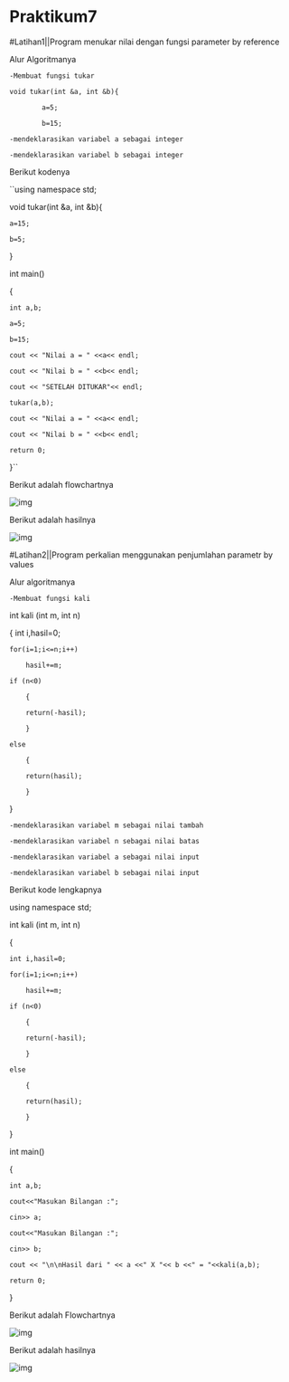 # Praktikum7

#Latihan1||Program menukar nilai dengan fungsi parameter by reference

Alur Algoritmanya
	
	-Membuat fungsi tukar

	void tukar(int &a, int &b){

    		a=5;

    		b=15;

	-mendeklarasikan variabel a sebagai integer

	-mendeklarasikan variabel b sebagai integer

Berikut kodenya

``using namespace std;

void tukar(int &a, int &b){

    a=15;

    b=5;
}

int main()

{

    int a,b;

    a=5;

    b=15;

    cout << "Nilai a = " <<a<< endl;

    cout << "Nilai b = " <<b<< endl;

    cout << "SETELAH DITUKAR"<< endl;

    tukar(a,b);

    cout << "Nilai a = " <<a<< endl;

    cout << "Nilai b = " <<b<< endl;

    return 0;

}``

Berikut adalah flowchartnya

![img](https://raw.githubusercontent.com/amirudin742/Praktikum7/master/Flowchart1.png)

Berikut adalah hasilnya

![img](https://raw.githubusercontent.com/amirudin742/Praktikum7/master/Hasil1.png)

#Latihan2||Program perkalian menggunakan penjumlahan parametr by values

Alur algoritmanya

	-Membuat fungsi kali

int kali (int m, int n)

{
    int i,hasil=0;

    for(i=1;i<=n;i++)

        hasil+=m;

    if (n<0)

        {

        return(-hasil);

        }

    else

        {

        return(hasil);

        }

}

	-mendeklarasikan variabel m sebagai nilai tambah

	-mendeklarasikan variabel n sebagai nilai batas

	-mendeklarasikan variabel a sebagai nilai input

	-mendeklarasikan variabel b sebagai nilai input

Berikut kode lengkapnya

using namespace std;

int kali (int m, int n)

{

    int i,hasil=0;

    for(i=1;i<=n;i++)

        hasil+=m;

    if (n<0)

        {

        return(-hasil);

        }

    else

        {

        return(hasil);

        }

}

int main()

{

    int a,b;

    cout<<"Masukan Bilangan :";

    cin>> a;

    cout<<"Masukan Bilangan :";

    cin>> b;

    cout << "\n\nHasil dari " << a <<" X "<< b <<" = "<<kali(a,b);

    return 0;

}

Berikut adalah Flowchartnya

![img](https://raw.githubusercontent.com/amirudin742/Praktikum7/master/Flowchart2.png)

Berikut adalah hasilnya

![img](https://raw.githubusercontent.com/amirudin742/Praktikum7/master/Hasil2.png)
